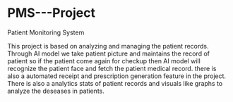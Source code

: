 # PMS---Project
Patient Monitoring System

This project is based on analyzing and managing the patient records. Through AI model we take patient picture and maintains the record of patient so if the patient come again for checkup then AI model will recognize the patient face and fetch the patient medical record. there is also a automated receipt and prescription generation feature in the project. There is also a analytics stats of patient records and visuals like graphs to analyze the deseases in patients.  
